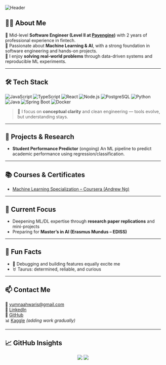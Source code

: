 ![Header](https://capsule-render.vercel.app/api?type=waving&color=gradient&height=200&section=header&text=Hi%20There,%20I'm%20Yumna%20Waris!&fontSize=30&fontAlign=center)

## 👩‍💻 About Me  

🎯 Mid-level **Software Engineer (Level II at [Payengine](https://www.linkedin.com/company/payengine/))** with 2 years of professional experience in fintech.  
🌱 Passionate about **Machine Learning & AI**, with a strong foundation in software engineering and hands-on projects.  
🧩 I enjoy **solving real-world problems** through data-driven systems and reproducible ML experiments.  

---

## 🛠️ Tech Stack  

![JavaScript](https://img.shields.io/badge/-JavaScript-black?style=flat-square&logo=javascript)
![TypeScript](https://img.shields.io/badge/-TypeScript-3178C6?style=flat-square&logo=typescript)
![React](https://img.shields.io/badge/-React-61DAFB?style=flat-square&logo=react)
![Node.js](https://img.shields.io/badge/-Node.js-339933?style=flat-square&logo=node.js)
![PostgreSQL](https://img.shields.io/badge/-PostgreSQL-4169E1?style=flat-square&logo=postgresql)
![Python](https://img.shields.io/badge/-Python-3776AB?style=flat-square&logo=python)
![Java](https://img.shields.io/badge/-Java-007396?style=flat-square&logo=java)
![Spring Boot](https://img.shields.io/badge/-SpringBoot-6DB33F?style=flat-square&logo=spring-boot)
![Docker](https://img.shields.io/badge/-Docker-2496ED?style=flat-square&logo=docker)

> 🧠 I focus on **conceptual clarity** and clean engineering — tools evolve, but understanding stays.  

---

## 📂 Projects & Research  

- **Student Performance Predictor**
  (ongoing)
  An ML pipeline to predict academic performance using regression/classification.  

---

## 📚 Courses & Certificates  

- [Machine Learning Specialization – Coursera (Andrew Ng)](https://coursera.org/share/90c27d7f6103e8ea75afc55ac44cbba2)  

---

## 🌱 Current Focus  

- Deepening ML/DL expertise through **research paper replications** and mini-projects  
- Preparing for **Master’s in AI (Erasmus Mundus – EDISS)**  

---

## 💬 Fun Facts  

- 🐞 Debugging and building features equally excite me  
- ♉ Taurus: determined, reliable, and curious  

---

## 📫 Contact Me  

📧 yumnaahwaris@gmail.com  
💼 [LinkedIn](https://www.linkedin.com/in/yumna-waris-8416451a5/)  
🐙 [GitHub](https://github.com/YUMNAWARIS)  
📊 [Kaggle](https://www.kaggle.com/) *(adding work gradually)*  

---

## 📈 GitHub Insights  

<p align="center">
  <img src="https://github-readme-stats.vercel.app/api?username=YUMNAWARIS&show_icons=true&theme=tokyonight" />
  <img src="https://github-readme-stats.vercel.app/api/top-langs/?username=YUMNAWARIS&layout=compact&theme=tokyonight" />
</p>
